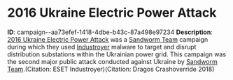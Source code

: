 # 2016 Ukraine Electric Power Attack

**ID**: campaign--aa73efef-1418-4dbe-b43c-87a498e97234
**Description**: [2016 Ukraine Electric Power Attack](https://attack.mitre.org/campaigns/C0025) was a [Sandworm Team](https://attack.mitre.org/groups/G0034) campaign during which they used [Industroyer](https://attack.mitre.org/software/S0604) malware to target and disrupt distribution substations within the Ukrainian power grid. This campaign was the second major public attack conducted against Ukraine by [Sandworm Team](https://attack.mitre.org/groups/G0034).(Citation: ESET Industroyer)(Citation: Dragos Crashoverride 2018)

